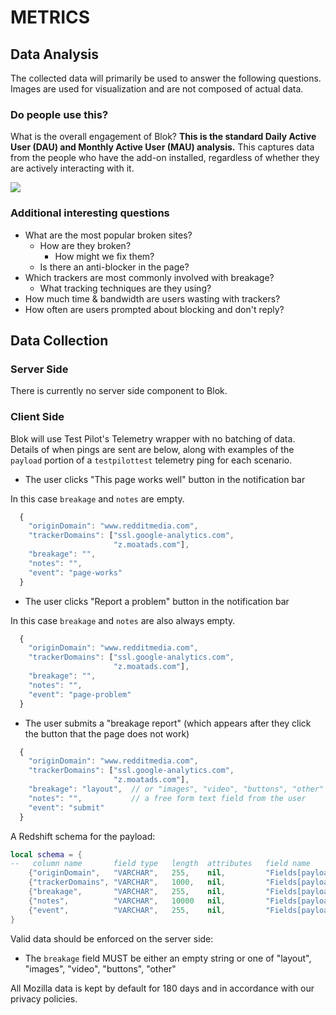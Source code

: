 # METRICS

## Data Analysis
The collected data will primarily be used to answer the following questions.
Images are used for visualization and are not composed of actual data.

### Do people use this?

What is the overall engagement of Blok?  **This is the standard Daily Active User
(DAU) and Monthly Active User (MAU) analysis.**  This captures data from the
people who have the add-on installed, regardless of whether they are actively
interacting with it.

![](images/kpi-1.png)

### Additional interesting questions

* What are the most popular broken sites?
  * How are they broken?
    * How might we fix them?
  * Is there an anti-blocker in the page?
* Which trackers are most commonly involved with breakage?
  * What tracking techniques are they using?
* How much time & bandwidth are users wasting with trackers?
* How often are users prompted about blocking and don't reply?


## Data Collection

### Server Side
There is currently no server side component to Blok.

### Client Side
Blok will use Test Pilot's Telemetry wrapper with no batching of data.  Details
of when pings are sent are below, along with examples of the `payload` portion
of a `testpilottest` telemetry ping for each scenario.

* The user clicks "This page works well" button in the notification bar

In this case `breakage` and `notes` are empty.

```js
  {
    "originDomain": "www.redditmedia.com",
    "trackerDomains": ["ssl.google-analytics.com",
                       "z.moatads.com"],
    "breakage": "",
    "notes": "",
    "event": "page-works"
  }
```

* The user clicks "Report a problem" button in the notification bar

In this case `breakage` and `notes` are also always empty.

```js
  {
    "originDomain": "www.redditmedia.com",
    "trackerDomains": ["ssl.google-analytics.com",
                       "z.moatads.com"],
    "breakage": "",
    "notes": "",
    "event": "page-problem"
  }
```

* The user submits a "breakage report" (which appears after they click the
  button that the page does not work)

```js
  {
    "originDomain": "www.redditmedia.com",
    "trackerDomains": ["ssl.google-analytics.com",
                       "z.moatads.com"],
    "breakage": "layout",  // or "images", "video", "buttons", "other"
    "notes": "",           // a free form text field from the user
    "event": "submit"
  }
```


A Redshift schema for the payload:

```lua
local schema = {
--   column name       field type   length  attributes   field name
    {"originDomain",   "VARCHAR",   255,    nil,         "Fields[payload.originDomain]"},
    {"trackerDomains", "VARCHAR",   1000,   nil,         "Fields[payload.trackerDomains]"},
    {"breakage",       "VARCHAR",   255,    nil,         "Fields[payload.breakage]"},
    {"notes",          "VARCHAR",   10000   nil,         "Fields[payload.notes]"},
    {"event",          "VARCHAR",   255,    nil,         "Fields[payload.event]"}
}
```

Valid data should be enforced on the server side:

* The `breakage` field MUST be either an empty string or one of "layout",
  "images", "video", "buttons", "other"

All Mozilla data is kept by default for 180 days and in accordance with our
privacy policies.
